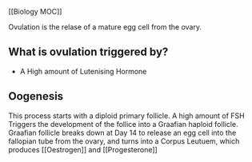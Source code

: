 [[Biology MOC]]


Ovulation is the relase of a mature egg cell from the ovary. 

## What is ovulation triggered by?

- A High amount of Lutenising Hormone


## Oogenesis
 This process starts with a diploid primary follicle. A high amount of FSH Triggers the development of the follice into a Graafian haploid follicle. Graafian follicle breaks down at Day 14 to release an egg cell into the fallopian tube from the ovary, and turns into a Corpus Leutuem, which produces [[Oestrogen]] and [[Progesterone]]

